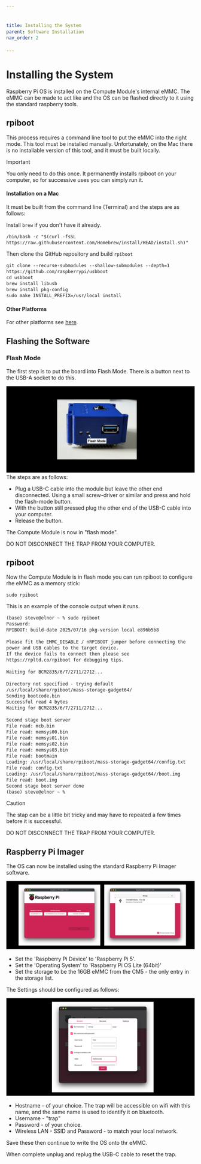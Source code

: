 ```yaml
---


title: Installing the System
parent: Software Installation
nav_order: 2

---
```


# Installing the System

Raspberry Pi OS is installed on the Compute Module's internal eMMC. The eMMC can be made to act like and the OS can be flashed directly to it using the standard raspberry tools.

## rpiboot

This process requires a command line tool to put the eMMC into the right mode. This tool must be  installed manually.  Unfortunately, on the Mac there is no installable version of this tool, and it must be built locally.  

> [!IMPORTANT]
>
> You only need to do this once. It permanently installs rpiboot on your computer, so for successive uses you can simply run it.

#### 

#### Installation on a Mac

It must be built from the command line (Terminal) and the steps are as follows:

Install `brew` if you don't have it already.

```shell
/bin/bash -c "$(curl -fsSL https://raw.githubusercontent.com/Homebrew/install/HEAD/install.sh)"
```

Then clone the GitHub repository and build `rpiboot`

```shell
git clone --recurse-submodules --shallow-submodules --depth=1 https://github.com/raspberrypi/usbboot
cd usbboot
brew install libusb
brew install pkg-config
sudo make INSTALL_PREFIX=/usr/local install
```

#### Other Platforms

For other platforms see  [here](https://github.com/raspberrypi/usbboot).

## Flashing the Software

### Flash Mode

The first step is to put the board into Flash Mode.  There is a button next to the USB-A socket to do this.

![flash-mode](../images/flash-mode.png)The steps are as follows:

- Plug a USB-C cable into the module but leave the other end disconnected. Using a small screw-driver or similar and press and hold the flash-mode button.
- With the button still pressed plug the other end of the USB-C cable into your computer.
- Release the button. 

The Compute Module is now in "flash mode". 

DO NOT DISCONNECT THE TRAP FROM YOUR COMPUTER.

## rpiboot

Now the Compute Module is in flash mode you can run rpiboot to configure rhe eMMC as a memory stick:

```
sudo rpiboot
```

This is an example of the console output when it runs.

```shell
(base) steve@elnor ~ % sudo rpiboot
Password:
RPIBOOT: build-date 2025/07/16 pkg-version local e896b5b8

Please fit the EMMC_DISABLE / nRPIBOOT jumper before connecting the power and USB cables to the target device.
If the device fails to connect then please see https://rpltd.co/rpiboot for debugging tips.

Waiting for BCM2835/6/7/2711/2712...

Directory not specified - trying default /usr/local/share/rpiboot/mass-storage-gadget64/
Sending bootcode.bin
Successful read 4 bytes
Waiting for BCM2835/6/7/2711/2712...

Second stage boot server
File read: mcb.bin
File read: memsys00.bin
File read: memsys01.bin
File read: memsys02.bin
File read: memsys03.bin
File read: bootmain
Loading: /usr/local/share/rpiboot/mass-storage-gadget64//config.txt
File read: config.txt
Loading: /usr/local/share/rpiboot/mass-storage-gadget64//boot.img
File read: boot.img
Second stage boot server done
(base) steve@elnor ~ %
```



> [!CAUTION]
>
> The stap can be a little bit tricky and may have to repeated a few times before it is successful.

DO NOT DISCONNECT THE TRAP FROM YOUR COMPUTER.

## Raspberry Pi Imager

The OS can now be installed using the standard Raspberry Pi Imager software.

![pi-imager](../images/pi-imager.png)

- Set the 'Raspberry Pi Device' to 'Raspberry Pi 5'.
- Set the 'Operating System' to 'Raspberry Pi OS Lite (64bit)'
- Set the storage to be the 16GB eMMC from the CM5 - the only entry in the storage list.

The Settings should be configured as follows:

![settings](../images/settings.png)

- Hostname - of your choice. The trap will be accessible on wifi with this name, and the same name is used to identify it on bluetooth.
- Username - "trap"
- Password - of your choice.
- Wireless LAN - SSID and Password - to match your local network.

Save these then continue to write the OS onto thr eMMC.

When complete unplug and replug the USB-C cable to reset the trap.
